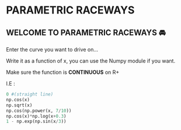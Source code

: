# PARAMETRIC RACEWAYS

## WELCOME TO PARAMETRIC RACEWAYS 🚘

Enter the curve you want to drive on…   

Write it as a function of x, you can use the Numpy module if you want. 

Make sure the function is **CONTINUOUS** on R+

I.E : 

```python
0 #(straight line)
np.cos(x)
np.sqrt(x)
np.cos(np.power(x, 7/10))
np.cos(x)*np.log(x+0.3)
1 - np.exp(np.sin(x/3))
```